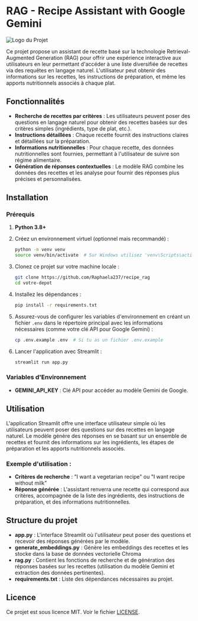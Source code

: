 # RAG - Recipe Assistant with Google Gemini

![Logo du Projet](image.png)  <!-- Remplacer "image.png" par le nom de ton image -->

Ce projet propose un assistant de recette basé sur la technologie Retrieval-Augmented Generation (RAG) pour offrir une expérience interactive aux utilisateurs en leur permettant d'accéder à une liste diversifiée de recettes via des requêtes en langage naturel. L'utilisateur peut obtenir des informations sur les recettes, les instructions de préparation, et même les apports nutritionnels associés à chaque plat.

## Fonctionnalités
- **Recherche de recettes par critères** : Les utilisateurs peuvent poser des questions en langage naturel pour obtenir des recettes basées sur des critères simples (ingrédients, type de plat, etc.).
- **Instructions détaillées** : Chaque recette fournit des instructions claires et détaillées sur la préparation.
- **Informations nutritionnelles** : Pour chaque recette, des données nutritionnelles sont fournies, permettant à l'utilisateur de suivre son régime alimentaire.
- **Génération de réponses contextuelles** : Le modèle RAG combine les données des recettes et les analyse pour fournir des réponses plus précises et personnalisées.

## Installation

### Prérequis
1. **Python 3.8+**
2. Créez un environnement virtuel (optionnel mais recommandé) :
    ```bash
    python -m venv venv
    source venv/bin/activate  # Sur Windows utilisez 'venv\Scripts\activate'
    ```

3. Clonez ce projet sur votre machine locale :
    ```bash
    git clone https://github.com/Raphaela237/recipe_rag
    cd votre-depot
    ```

4. Installez les dépendances :
    ```bash
    pip install -r requirements.txt
    ```

5. Assurez-vous de configurer les variables d'environnement en créant un fichier `.env` dans le répertoire principal avec les informations nécessaires (comme votre clé API pour Google Gemini) :
    ```bash
    cp .env.example .env  # Si tu as un fichier .env.example
    ```

6. Lancer l'application avec Streamlit :
    ```bash
    streamlit run app.py
    ```

### Variables d'Environnement
- **GEMINI_API_KEY** : Clé API pour accéder au modèle Gemini de Google.

## Utilisation

L'application Streamlit offre une interface utilisateur simple où les utilisateurs peuvent poser des questions sur des recettes en langage naturel. Le modèle génère des réponses en se basant sur un ensemble de recettes et fournit des informations sur les ingrédients, les étapes de préparation et les apports nutritionnels associés.

### Exemple d'utilisation :
- **Critères de recherche** : "I want a vegetarian recipe" ou "I want recipe without milk"
- **Réponse générée** : L'assistant renverra une recette qui correspond aux critères, accompagnée de la liste des ingrédients, des instructions de préparation, et des informations nutritionnelles.

## Structure du projet

- **app.py** : L'interface Streamlit où l'utilisateur peut poser des questions et recevoir des réponses générées par le modèle.
- **generate_embeddings.py** : Génère les embeddings des recettes et les stocke dans la base de données vectorielle Chroma
- **rag.py** : Contient les fonctions de recherche et de génération des réponses basées sur les recettes (utilisation du modèle Gemini et extraction des données pertinentes).
- **requirements.txt** : Liste des dépendances nécessaires au projet.

## Licence

Ce projet est sous licence MIT. Voir le fichier [LICENSE](LICENSE).
